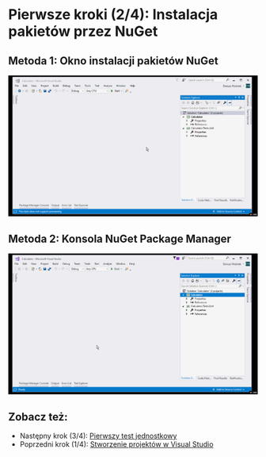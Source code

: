 # Pierwsze kroki (2/4): Instalacja pakietów przez NuGet

## Metoda 1: Okno instalacji pakietów NuGet

!["Okno instalacji pakietów NuGet"](1a-install-packages-via-nuget-pm-ui.gif)

## Metoda 2: Konsola NuGet Package Manager

!["Konsola NuGet Package Manager"](1b-install-packages-via-nuget-pm-ps.gif)

## Zobacz też:

- Następny krok (3/4): [Pierwszy test jednostkowy](2-first-test.md)
- Poprzedni krok (1/4): [Stworzenie projektów w Visual Studio](0-setup.md)